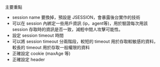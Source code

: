 主要重點
* session name 要換掉，預設是 JSESSION，會暴露後台實作的技術
* 可以在 session 內綁定一些用戶資訊 (ip，agent等)，用於驗證每次用該 session 存取時的資訊是否一致，減輕中間人攻擊可能性。
* 設定 session timeout 時間
* 可以將 session timeout 分兩階段，較短的 timeout 用於存取較敏感的資料，較長的 timeout 用於存取一般權限的資料
* 正確設定 cookie (maxAge 等)
* 正確設定 header
